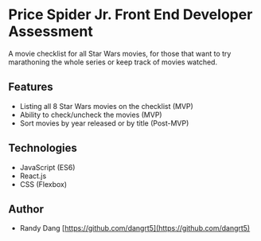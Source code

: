 # Price Spider Jr. Front End Developer Assessment

A movie checklist for all Star Wars movies, for those that want to try marathoning the whole series or keep track of movies watched.

## Features

- Listing all 8 Star Wars movies on the checklist (MVP)
- Ability to check/uncheck the movies (MVP)
- Sort movies by year released or by title (Post-MVP)

## Technologies

- JavaScript (ES6)
- React.js
- CSS (Flexbox)

## Author

- Randy Dang [https://github.com/dangrt5](https://github.com/dangrt5)
